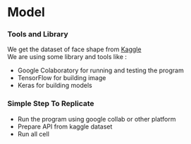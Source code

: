 # Model
### Tools and Library
We get the dataset of face shape from [Kaggle](https://www.kaggle.com/datasets/niten19/face-shape-dataset) <br>
We are using some library and tools like : 
- Google Colaboratory for running and testing the program
- TensorFlow for building image
- Keras for building models

### Simple Step To Replicate
- Run the program using google collab or other platform
- Prepare API from kaggle dataset
- Run all cell
